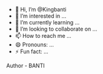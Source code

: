 - 👋 Hi, I’m @Kingbanti
- 👀 I’m interested in ...
- 🌱 I’m currently learning ...
- 💞️ I’m looking to collaborate on ...
- 📫 How to reach me ...
- 😄 Pronouns: ...
- ⚡ Fun fact: ...

<!---
Kingbanti/Kingbanti is a ✨ special ✨ repository because its `README.md` (this file) appears on your GitHub profile.
You can click the Preview link to take a look at your changes.
--->
Author - BANTI

